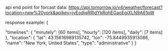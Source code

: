 api end point for forcast data:
https://api.tomorrow.io/v4/weather/forecast?location=new%20york&apikey=jyEodjqRRldYkRohEGaoEgiXLN9A61pW

response example:
{

"timelines": {
"minutely": [60 items],
"hourly": [120 items],
"daily": [7 items]
},
"location": {
"lat": 43.15616989135742,
"lon": -75.8449935913086,
"name": "New York, United States",
"type": "administrative"
}
}
